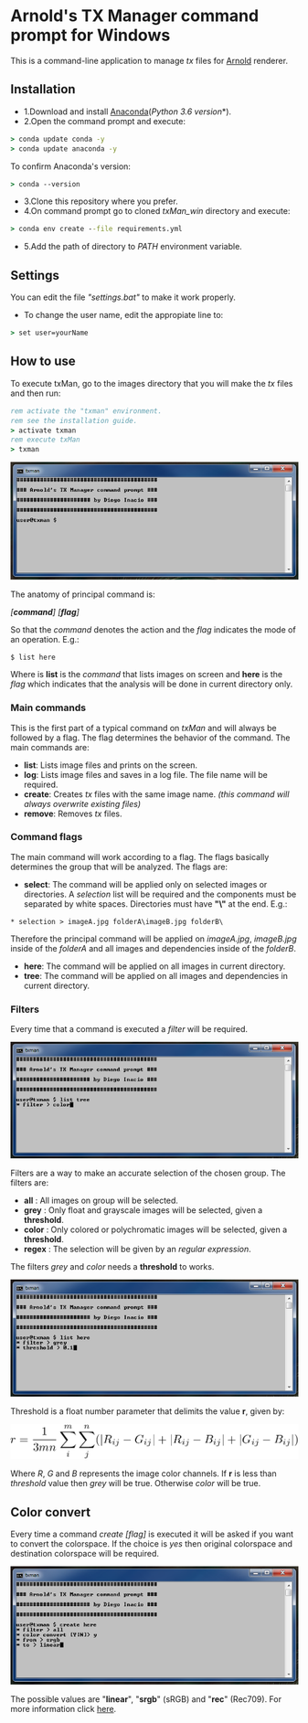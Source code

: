 # Arnold's TX Manager command prompt for Windows

This is a command-line application to manage *tx* files for [Arnold](https://www.solidangle.com/arnold/) renderer.

## Installation
 - 1.Download and install [Anaconda](https://www.anaconda.com/download/)(*Python 3.6 version**).
 - 2.Open the command prompt and execute:
 ```bat
 > conda update conda -y
 > conda update anaconda -y
 ```
 To confirm Anaconda's version:
 ```bat
 > conda --version
 ```
 - 3.Clone this repository where you prefer.
 - 4.On command prompt go to cloned *txMan_win* directory and execute:
 ```bat
 > conda env create --file requirements.yml
 ```
 - 5.Add the path of directory to *PATH* environment variable.

## Settings
You can edit the file *"settings.bat"* to make it work properly.

 - To change the user name, edit the appropiate line to:
 ```bat
 > set user=yourName
 ```

## How to use
To execute txMan, go to the images directory that you will make the *tx* files and then run:
```bat
rem activate the "txman" environment.
rem see the installation guide.
> activate txman
rem execute txMan
> txman
```

![txMan Header](_sourceimages/txMan_header.png)

The anatomy of principal command is:

*[**command**] [**flag**]*

So that the *command* denotes the action and the *flag* indicates the mode of an operation. E.g.:
```
$ list here
```
Where is **list** is the *command* that lists images on screen and **here** is the *flag* which indicates that the analysis will be done in current directory only.

### Main commands
This is the first part of a typical command on *txMan* and will always be followed by a flag. The flag determines the behavior of the command. The main commands are:
 - **list**: Lists image files and prints on the screen.
 - **log**: Lists image files and saves in a log file. The file name will be required.
 - **create**: Creates *tx* files with the same image name. *(this command will always overwrite existing files)*
 - **remove**: Removes *tx* files.

### Command flags
The main command will work according to a flag. The flags basically determines the group that will be analyzed. The flags are:
 - **select**: The command will be applied only on selected images or directories. A *selection* list will be required and the components must be separated by white spaces. Directories must have **"\\"** at the end. E.g.:
 ```
 * selection > imageA.jpg folderA\imageB.jpg folderB\
 ```
 Therefore the principal command will be applied on *imageA.jpg*, *imageB.jpg* inside of the *folderA* and all images and dependencies inside of the *folderB*.
 - **here**: The command will be applied on all images in current directory.
 - **tree**: The command will be applied on all images and dependencies in current directory.

### Filters
Every time that a command is executed a *filter* will be required.

![txMan Filter](_sourceimages/txMan_filter.png)

Filters are a way to make an accurate selection of the chosen group. The filters are:
 - **all** : All images on group will be selected.
 - **grey** : Only float and grayscale images will be selected, given a **threshold**.
 - **color** : Only colored or polychromatic images will be selected, given a **threshold**.
 - **regex** : The selection will be given by an *regular expression*.

The filters *grey* and *color* needs a **threshold** to works.

![txMan Threshold](_sourceimages/txMan_threshold.png)

Threshold is a float number parameter that delimits the value **r**, given by:

![txMan Threshold](_sourceimages/txMan_thresholdValue.png)

Where *R*, *G* and *B* represents the image color channels. If **r** is less than *threshold* value then *grey* will be true. Otherwise *color* will be true.

## Color convert
Every time a command *create [flag]* is executed it will be asked if you want to convert the colorspace. If the choice is *yes* then original colorspace and destination colorspace will be required.

![txMan Color Convert](_sourceimages/txMan_convert.png)

The possible values are "**linear**", "**srgb**" (sRGB) and "**rec**" (Rec709). For more information click [here](https://support.solidangle.com/display/AFMUG/Gamma+Correction+and+Linear+Workflow).